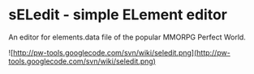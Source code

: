 # sELedit - simple ELement editor #

An editor for elements.data file of the popular MMORPG Perfect World.

![http://pw-tools.googlecode.com/svn/wiki/seledit.png](http://pw-tools.googlecode.com/svn/wiki/seledit.png)